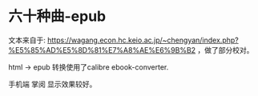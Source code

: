 # 六十种曲-epub

文本来自于: https://wagang.econ.hc.keio.ac.jp/~chengyan/index.php?%E5%85%AD%E5%8D%81%E7%A8%AE%E6%9B%B2 ，做了部分校对。

html -> epub 转换使用了calibre ebook-converter.

手机端 掌阅 显示效果较好。

